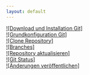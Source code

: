 ```yaml
---
layout: default
---
```

[![Download und Installation Git]](./install.html)<br>
[![Grundkonfiguration Git]](./config.html)<br>
[![Clone Repository]](./repo.html)<br>
[![Branches]](./branch.html)<br>
[![Repository aktualisieren]](./repo-fresh.html)<br>
[![Git Status]](./status.html)<br>
[![Änderungen veröffentlichen]](./commit.html)
